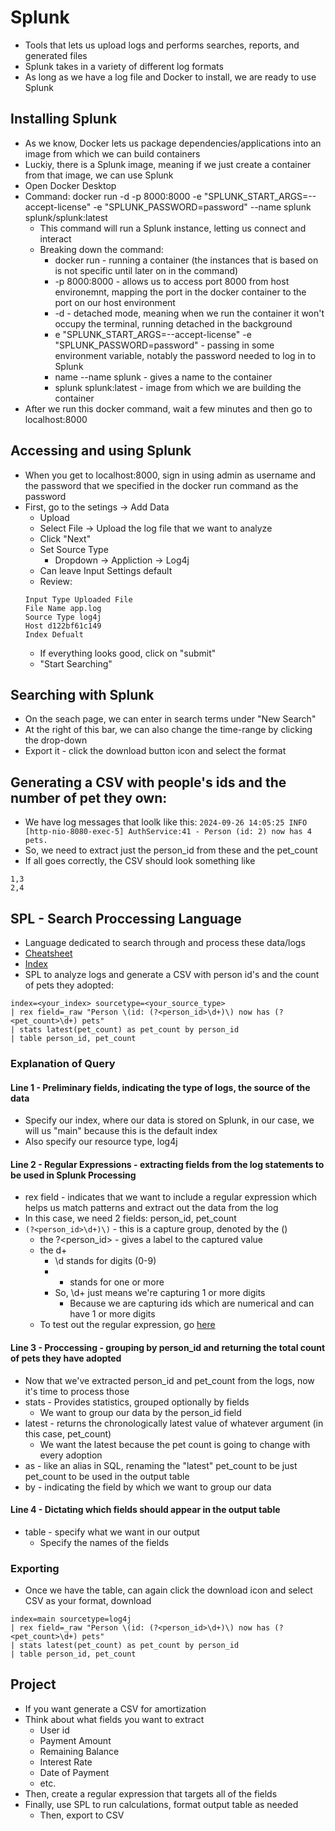 # Splunk
- Tools that lets us upload logs and performs searches, reports, and generated files
- Splunk takes in a variety of different log formats
- As long as we have a log file and Docker to install, we are ready to use Splunk

## Installing Splunk
- As we know, Docker lets us package dependencies/applications into an image from which we can build containers
- Luckiy, there is a Splunk image, meaning if we just create a container from that image, we can use Splunk
- Open Docker Desktop
- Command: docker run -d -p 8000:8000 -e "SPLUNK_START_ARGS=--accept-license" -e "SPLUNK_PASSWORD=password" --name splunk splunk/splunk:latest
    - This command will run a Splunk instance, letting us connect and interact
    - Breaking down the command:
        - docker run - running a container (the instances that is based on is not specific until later on in the command) 
        - -p 8000:8000 - allows us to access port 8000 from host environemnt, mapping the port in the docker container to the port on our host environment
        - -d - detached mode, meaning when we run the container it won't occupy the terminal, running detached in the background
        - e "SPLUNK_START_ARGS=--accept-license" -e "SPLUNK_PASSWORD=password" - passing in some environment variable, notably the password needed to log in to Splunk
        - name --name splunk - gives a name to the container
        - splunk splunk:latest - image from which we are building the container
- After we run this docker command, wait a few minutes and then go to localhost:8000

## Accessing and using Splunk
- When you get to localhost:8000, sign in using admin as username and the password that we specified in the docker run command as the password
- First, go to the setings -> Add Data
    - Upload
    - Select File -> Upload the log file that we want to analyze
    - Click "Next" 
    - Set Source Type
        - Dropdown -> Appliction -> Log4j
    - Can leave Input Settings default
    - Review:
    ```
    Input Type Uploaded File
    File Name app.log
    Source Type log4j
    Host d122bf61c149
    Index Defualt
    ``` 
    - If everything looks good, click on "submit"
    - "Start Searching"

## Searching with Splunk
- On the seach page, we can enter in search terms under "New Search"
- At the right of this bar, we can also change the time-range by clicking the drop-down
- Export it - click the download button icon and select the format

## Generating a CSV with people's ids and the number of pet they own:
- We have log messages that loolk like this: ```2024-09-26 14:05:25 INFO [http-nio-8080-exec-5] AuthService:41 - Person (id: 2) now has 4 pets.```
- So, we need to extract just the person_id from these and the pet_count
- If all goes correctly, the CSV should look something like
```csv
1,3
2,4
```

## SPL - Search Proccessing Language
- Language dedicated to search through and process these data/logs
- [Cheatsheet](https://www.splunk.com/en_us/blog/learn/splunk-cheat-sheet-query-spl-regex-commands.html)
- [Index](https://docs.splunk.com/Splexicon:Index)
- SPL to analyze logs and generate a CSV with person id's and the count of pets they adopted:
```
index=<your_index> sourcetype=<your_source_type>
| rex field=_raw "Person \(id: (?<person_id>\d+)\) now has (?<pet_count>\d+) pets"
| stats latest(pet_count) as pet_count by person_id
| table person_id, pet_count
```

### Explanation of Query
#### Line 1 - Preliminary fields, indicating the type of logs, the source of the data
- Specify our index, where our data is stored on Splunk, in our case, we will us "main" because this is the default index
- Also specify our resource type, log4j
#### Line 2 - Regular Expressions - extracting fields from the log statements to be used in Splunk Processing
- rex field - indicates that we want to include a regular expression which helps us match patterns and extract out the data from the log
- In this case, we need 2 fields: person_id, pet_count
- ```(?<person_id>\d+)\)``` - this is a capture group, denoted by the ()
    - the ?<person_id> - gives a label to the captured value
    - the d+
        - \d stands for digits (0-9)
        - + stands for one or more
        - So, \d+ just means we're capturing 1 or more digits
            - Because we are capturing ids which are numerical and can have 1 or more digits
    - To test out the regular expression, go [here](https://regexr.com/)
#### Line 3 - Proccessing - grouping by person_id and returning the total count of pets they have adopted
- Now that we've extracted person_id and pet_count from the logs, now it's time to process those
- stats - Provides statistics, grouped optionally by fields
    - We want to group our data by the person_id field
- latest - returns the chronologically latest value of whatever argument (in this case, pet_count)
    - We want the latest because the pet count is going to change with every adoption
- as - like an alias in SQL, renaming the "latest" pet_count to be just pet_count to be used in the output table
- by - indicating the field by which we want to group our data
#### Line 4 - Dictating which fields should appear in the output table
- table - specify what we want in our output
    - Specify the names of the fields

### Exporting
- Once we have the table, can again click the download icon and select CSV as your format, download

```
index=main sourcetype=log4j
| rex field=_raw "Person \(id: (?<person_id>\d+)\) now has (?<pet_count>\d+) pets"
| stats latest(pet_count) as pet_count by person_id
| table person_id, pet_count
```

## Project
- If you want generate a CSV for amortization
- Think about what fields you want to extract
    - User id
    - Payment Amount
    - Remaining Balance
    - Interest Rate
    - Date of Payment
    - etc.
- Then, create a regular expression that targets all of the fields
- Finally, use SPL to run calculations, format output table as needed
    - Then, export to CSV